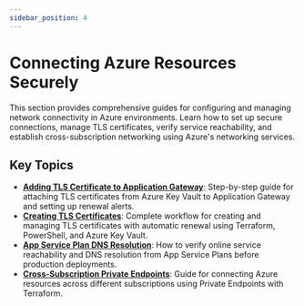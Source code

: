 ```yaml
---
sidebar_position: 4
---
```


# Connecting Azure Resources Securely

This section provides comprehensive guides for configuring and managing network
connectivity in Azure environments. Learn how to set up secure connections,
manage TLS certificates, verify service reachability, and establish
cross-subscription networking using Azure's networking services.

## Key Topics

- **[Adding TLS Certificate to Application Gateway](./app-gateway-tls-cert.md)**:
  Step-by-step guide for attaching TLS certificates from Azure Key Vault to
  Application Gateway and setting up renewal alerts.
- **[Creating TLS Certificates](./creating-tls-cert.md)**: Complete workflow for
  creating and managing TLS certificates with automatic renewal using Terraform,
  PowerShell, and Azure Key Vault.
- **[App Service Plan DNS Resolution](./appservice-plan-dns-resolution.md)**:
  How to verify online service reachability and DNS resolution from App Service
  Plans before production deployments.
- **[Cross-Subscription Private Endpoints](./peps-cross-subscription.md)**:
  Guide for connecting Azure resources across different subscriptions using
  Private Endpoints with Terraform.
